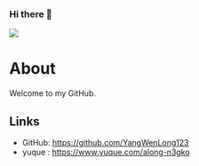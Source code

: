 ### Hi there 👋

<!--
**YangWenLong123/YangWenLong123** is a ✨ _special_ ✨ repository because its `README.md` (this file) appears on your GitHub profile.

Here are some ideas to get you started:

- 🔭 I’m currently working on ...
- 🌱 I’m currently learning ...
- 👯 I’m looking to collaborate on ...
- 🤔 I’m looking for help with ...
- 💬 Ask me about ...
- 📫 How to reach me: ...
- 😄 Pronouns: ...
- ⚡ Fun fact: ...
-->
<img src = "https://pbs.twimg.com/profile_banners/244965762/1556380520/1500x500" >

# About

Welcome to my GitHub.

## Links
- GitHub: https://github.com/YangWenLong123
- yuque : https://www.yuque.com/along-n3gko
